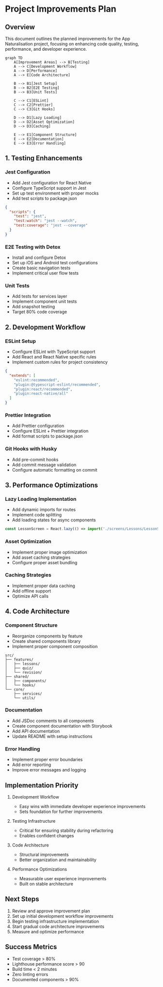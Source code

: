 # Project Improvements Plan

## Overview

This document outlines the planned improvements for the App Naturalisation project, focusing on enhancing code quality, testing, performance, and developer experience.

```mermaid
graph TD
    A[Improvement Areas] --> B[Testing]
    A --> C[Development Workflow]
    A --> D[Performance]
    A --> E[Code Architecture]

    B --> B1[Jest Setup]
    B --> B2[E2E Testing]
    B --> B3[Unit Tests]

    C --> C1[ESLint]
    C --> C2[Prettier]
    C --> C3[Git Hooks]

    D --> D1[Lazy Loading]
    D --> D2[Asset Optimization]
    D --> D3[Caching]

    E --> E1[Component Structure]
    E --> E2[Documentation]
    E --> E3[Error Handling]
```

## 1. Testing Enhancements

### Jest Configuration
- Add Jest configuration for React Native
- Configure TypeScript support in Jest
- Set up test environment with proper mocks
- Add test scripts to package.json

```json
{
  "scripts": {
    "test": "jest",
    "test:watch": "jest --watch",
    "test:coverage": "jest --coverage"
  }
}
```

### E2E Testing with Detox
- Install and configure Detox
- Set up iOS and Android test configurations
- Create basic navigation tests
- Implement critical user flow tests

### Unit Tests
- Add tests for services layer
- Implement component unit tests
- Add snapshot testing
- Target 80% code coverage

## 2. Development Workflow

### ESLint Setup
- Configure ESLint with TypeScript support
- Add React and React Native specific rules
- Implement custom rules for project consistency

```json
{
  "extends": [
    "eslint:recommended",
    "plugin:@typescript-eslint/recommended",
    "plugin:react/recommended",
    "plugin:react-native/all"
  ]
}
```

### Prettier Integration
- Add Prettier configuration
- Configure ESLint + Prettier integration
- Add format scripts to package.json

### Git Hooks with Husky
- Add pre-commit hooks
- Add commit message validation
- Configure automatic formatting on commit

## 3. Performance Optimizations

### Lazy Loading Implementation
- Add dynamic imports for routes
- Implement code splitting
- Add loading states for async components

```typescript
const LessonScreen = React.lazy(() => import('./screens/Lessons/LessonScreen'));
```

### Asset Optimization
- Implement proper image optimization
- Add asset caching strategies
- Configure proper asset bundling

### Caching Strategies
- Implement proper data caching
- Add offline support
- Optimize API calls

## 4. Code Architecture

### Component Structure
- Reorganize components by feature
- Create shared components library
- Implement proper component composition

```
src/
├── features/
│   ├── lessons/
│   ├── quiz/
│   └── revision/
├── shared/
│   ├── components/
│   └── hooks/
└── core/
    ├── services/
    └── utils/
```

### Documentation
- Add JSDoc comments to all components
- Create component documentation with Storybook
- Add API documentation
- Update README with setup instructions

### Error Handling
- Implement proper error boundaries
- Add error reporting
- Improve error messages and logging

## Implementation Priority

1. Development Workflow
   - Easy wins with immediate developer experience improvements
   - Sets foundation for further improvements

2. Testing Infrastructure
   - Critical for ensuring stability during refactoring
   - Enables confident changes

3. Code Architecture
   - Structural improvements
   - Better organization and maintainability

4. Performance Optimizations
   - Measurable user experience improvements
   - Built on stable architecture

## Next Steps

1. Review and approve improvement plan
2. Set up initial development workflow improvements
3. Begin testing infrastructure implementation
4. Start gradual code architecture improvements
5. Measure and optimize performance

## Success Metrics

- Test coverage > 80%
- Lighthouse performance score > 90
- Build time < 2 minutes
- Zero linting errors
- Documented components > 90%
